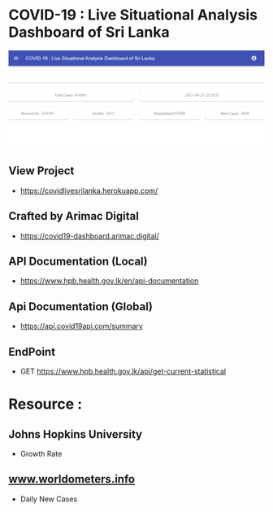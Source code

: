 # COVID-19 : Live Situational Analysis Dashboard of Sri Lanka


<img src="https://github.com/lahiruroot/covid-19-react-js/blob/master/Template.png" />

## View Project
 - https://covidlivesrilanka.herokuapp.com/

## Crafted by Arimac Digital
 - https://covid19-dashboard.arimac.digital/

## API Documentation (Local)
 - https://www.hpb.health.gov.lk/en/api-documentation

## Api Documentation (Global)
 - https://api.covid19api.com/summary

## EndPoint
 - GET https://www.hpb.health.gov.lk/api/get-current-statistical

# Resource :

## Johns Hopkins University 
 - Growth Rate

## www.worldometers.info
 - Daily New Cases


